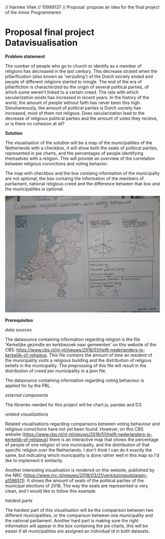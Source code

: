 // Harmke Vliek
// 10989137
// Proposal: propose an idea for the final project of the minor Programmeren

# Proposal final project Datavisualisation

**Problem statement**

The number of people who go to church or identify as a member of religions has decreased in the last century. This decrease strated when the pillarification (also known as 'verzuiling') of the Dutch society ended and people of different religions started to mingle. The end of the era of pillarifiction is characterized by the origin of several political parties, of which some weren't linked to a certain creed. The rate with which secularization exists has increased in recent years. In the history of the world, the amount of people without faith has never been this high. Simultaneously, the amount of political parties is Dutch society has increased, most of them not religous. Does secularization lead to the decrease of religious political parties and the amount of votes they recieve, or is there no cohesion at all?    

**Solution**

The visualisation of the solution will be a map of the municipalities of the Netherlands with a checkbox, it will show both the seats of political parties, represented in pie charts, and the percentages of people identifying themselves with a religion. This will provide an overview of the correlation between religious convictions and voting behavior.

The map with checkbox and the box containg information of the municipalty are not optional, the box containg the information of the members of parliament, national religious creed and the difference between that box and the municipalities is optional. 

![Example visualisation](/doc/exampleFPDS.jpg)

**Prerequisites**

*data sources*

The datasource containing information regarding religion is the file 'Kerkelijke gezindte en kerkbezoek naar gemeenten' on this website of the CBS: https://www.cbs.nl/nl-nl/nieuws/2016/51/helft-nederlanders-is-kerkelijk-of-religieus. This file contains the amount of time an resident of the municipality visits a religious building and the distribution of religous beliefs in the municipality. The preprossing of this file will result in the distribution of creed per municipality in a json file.

The datasource containing information regarding voting behaviour is applied for by the PBL. 

*external components*

The libraries needed for this project will be chart.js, pandas and D3.

*related visualizations*

Related visualisations regarding comparisons between voting behaviour and religious convictions have not yet been found. However, on this CBS website (https://www.cbs.nl/nl-nl/nieuws/2016/51/helft-nederlanders-is-kerkelijk-of-religieus) there is an interactive map that shows the percentage of people of one religion of one municipalty, and the distribution of that specific religion over the Netherlands. I don't think I can do it exactly the same, but indicating which municipality is done rather well in this map so I'd like to implement it similarily.

Another interesting visualisation is rendered on this website, published by the NRC (https://www.nrc.nl/nieuws/2018/03/21/verkiezingsuitslagen-a1596511). It shows the amount of seats of the political parties of the municipal elections of 2018. The way the seats are represented is very clean, and I would like to follow this example.

*hardest parts*

The hardest part of this visualisation will be the comparison between two different municipalities, or the comparison between one municipality and the national parliament. Another hard part is making sure the right information will appear in the box containing the pie charts, this will be easier if all municipalities are assigned an individual id in both datasets. 
